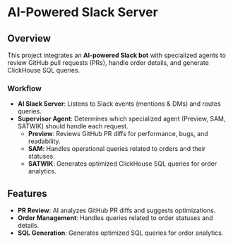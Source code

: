 # AI-Powered Slack Server

## Overview
This project integrates an **AI-powered Slack bot** with specialized agents to review GitHub pull requests (PRs), handle order details, and generate ClickHouse SQL queries.

### Workflow
- **AI Slack Server**: Listens to Slack events (mentions & DMs) and routes queries.
- **Supervisor Agent**: Determines which specialized agent (Preview, SAM, SATWIK) should handle each request.
  - **Preview**: Reviews GitHub PR diffs for performance, bugs, and readability.
  - **SAM**: Handles operational queries related to orders and their statuses.
  - **SATWIK**: Generates optimized ClickHouse SQL queries for order analytics.

## Features
- **PR Review**: AI analyzes GitHub PR diffs and suggests optimizations.
- **Order Management**: Handles queries related to order statuses and details.
- **SQL Generation**: Generates optimized SQL queries for order analytics.

